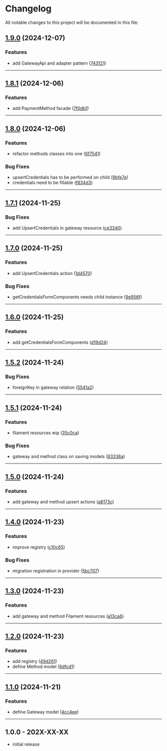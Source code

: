 # Changelog
All notable changes to this project will be documented in this file.
 
## [1.9.0](https://github.com/iBroStudio/lunar-payment-method-manager/compare/v1.8.1...HEAD) (2024-12-07)
### Features
* add GatewayApi and adapter pattern ([743121](https://github.com/iBroStudio/lunar-payment-method-manager/commit/7431213bf86f41c8853b8d38edae59b3d8f48d4a))

---

## [1.8.1](https://github.com/iBroStudio/lunar-payment-method-manager/compare/v1.8.0...HEAD) (2024-12-06)
### Features
* add PaymentMethod facade ([7f0db1](https://github.com/iBroStudio/lunar-payment-method-manager/commit/7f0db186afc4f628d7af63caf83f919e78ef4591))

---

## [1.8.0](https://github.com/iBroStudio/lunar-payment-method-manager/compare/v1.7.1...HEAD) (2024-12-06)
### Features
* refactor methods classes into one ([6f7541](https://github.com/iBroStudio/lunar-payment-method-manager/commit/6f75410f33a01a81e9cc4d89ec1d78f9c3b77149))
### Bug Fixes
* upsertCredentials has to be performed on child ([9bfe7e](https://github.com/iBroStudio/lunar-payment-method-manager/commit/9bfe7e8b5190a1b74a384126658467322af01201))
* credentials need to be fillable ([f834d3](https://github.com/iBroStudio/lunar-payment-method-manager/commit/f834d362147a255d661863e93c246194d60c953b))

---

## [1.7.1](https://github.com/iBroStudio/lunar-payment-method-manager/compare/v1.7.0...HEAD) (2024-11-25)
### Bug Fixes
* add UpsertCredentials in gateway resource ([ce3340](https://github.com/iBroStudio/lunar-payment-method-manager/commit/ce3340e4c8af9143ecc9c3bd36056d43b64453a3))

---

## [1.7.0](https://github.com/iBroStudio/lunar-payment-method-manager/compare/v1.6.0...HEAD) (2024-11-25)
### Features
* add UpsertCredentials action ([1d4570](https://github.com/iBroStudio/lunar-payment-method-manager/commit/1d45709c8bf0b755696c83c809382faf4a8509d0))
### Bug Fixes
* getCredentialsFormComponents needs child instance ([9e956f](https://github.com/iBroStudio/lunar-payment-method-manager/commit/9e956f1b0471e74607a5b75dffade103784ab41f))

---

## [1.6.0](https://github.com/iBroStudio/lunar-payment-method-manager/compare/v1.5.2...HEAD) (2024-11-25)
### Features
* add getCredentialsFormComponents ([d19d24](https://github.com/iBroStudio/lunar-payment-method-manager/commit/d19d24aec5656f49fbf2ec63cb9ce84f69a1e56c))

---

## [1.5.2](https://github.com/iBroStudio/lunar-payment-method-manager/compare/v1.5.1...HEAD) (2024-11-24)
### Bug Fixes
* foreignKey in gateway relation ([5541a2](https://github.com/iBroStudio/lunar-payment-method-manager/commit/5541a2888fae839280d92d8b25526dec2eefaacc))

---

## [1.5.1](https://github.com/iBroStudio/lunar-payment-method-manager/compare/v1.5.0...HEAD) (2024-11-24)
### Features
* filament resources wip ([35c0ca](https://github.com/iBroStudio/lunar-payment-method-manager/commit/35c0ca525b9983897f91d8c83b168d92b1fe347d))
### Bug Fixes
* gateway and method class on saving models ([83336a](https://github.com/iBroStudio/lunar-payment-method-manager/commit/83336aa1a268436c6d86867cfed0a9b883c76eaf))

---

## [1.5.0](https://github.com/iBroStudio/lunar-payment-method-manager/compare/v1.4.0...HEAD) (2024-11-24)
### Features
* add gateway and method upsert actions ([a8173c](https://github.com/iBroStudio/lunar-payment-method-manager/commit/a8173cf27faf74a4c73e71b4146a39bd3ac7fc43))

---

## [1.4.0](https://github.com/iBroStudio/lunar-payment-method-manager/compare/v1.3.0...HEAD) (2024-11-23)
### Features
* improve registry ([c10c65](https://github.com/iBroStudio/lunar-payment-method-manager/commit/c10c65e7c96a562fd851f0ac40e963240db69624))
### Bug Fixes
* migration registration in provider ([5bc707](https://github.com/iBroStudio/lunar-payment-method-manager/commit/5bc7079933fc3df6b76ac94a86681204cca7bb11))

---

## [1.3.0](https://github.com/iBroStudio/lunar-payment-method-manager/compare/v1.2.0...HEAD) (2024-11-23)
### Features
* add gateway and method Filament resources ([a13ca6](https://github.com/iBroStudio/lunar-payment-method-manager/commit/a13ca65ce3a4d654c1aaef1b04660b178d0cdd5f))

---

## [1.2.0](https://github.com/iBroStudio/lunar-payment-method-manager/compare/v1.1.0...HEAD) (2024-11-23)
### Features
* add registry ([49d261](https://github.com/iBroStudio/lunar-payment-method-manager/commit/49d261778f07435a2d69c111804b5f181bb8ed4f))
* define Method model ([6dfcd1](https://github.com/iBroStudio/lunar-payment-method-manager/commit/6dfcd1b51bc73e8bfbd7fe499d6fa087e9827192))

---

## [1.1.0](https://github.com/iBroStudio/lunar-payment-method-manager/compare/v1.0.0...HEAD) (2024-11-21)
### Features
* define Gateway model ([4cc4ee](https://github.com/iBroStudio/lunar-payment-method-manager/commit/4cc4eee91995d2bd6888e0f869e6ec255e5430b7))

---

## 1.0.0 - 202X-XX-XX

- initial release
